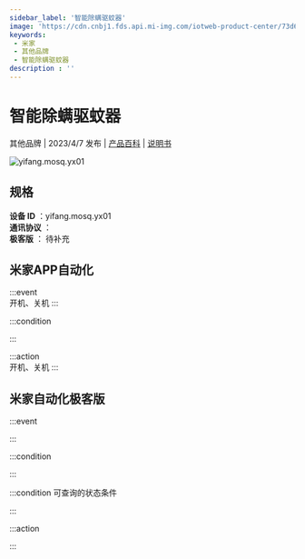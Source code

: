 ```yaml
---
sidebar_label: '智能除螨驱蚊器'
image: 'https://cdn.cnbj1.fds.api.mi-img.com/iotweb-product-center/73d62930a9b10610f8f85d97e2c12414_1678354506181.png?GalaxyAccessKeyId=AKVGLQWBOVIRQ3XLEW&Expires=9223372036854775807&Signature=mRagVXe7N6QqSRqrTLvTu3339HY='
keywords: 
 - 米家
 - 其他品牌
 - 智能除螨驱蚊器
description : ''
---
```

# 智能除螨驱蚊器

其他品牌 | 2023/4/7 发布 | [产品百科](https://home.mi.com/webapp/content/baike/product/index.html?model=yifang.mosq.yx01/) | [说明书](https://home.mi.com/views/introduction.html?model=yifang.mosq.yx01&region=cn)

![yifang.mosq.yx01](https://cdn.cnbj1.fds.api.mi-img.com/iotweb-product-center/73d62930a9b10610f8f85d97e2c12414_1678354506181.png?GalaxyAccessKeyId=AKVGLQWBOVIRQ3XLEW&Expires=9223372036854775807&Signature=mRagVXe7N6QqSRqrTLvTu3339HY=)

## 规格  
> 
**设备 ID** ：yifang.mosq.yx01  
**通讯协议** ：  
**极客版**  ： 待补充 


## 米家APP自动化  

:::event  
开机、关机
:::

:::condition  

:::

:::action   
开机、关机
:::

## 米家自动化极客版  

:::event  

:::

:::condition  

:::

:::condition 可查询的状态条件  

:::

:::action  

:::

        

